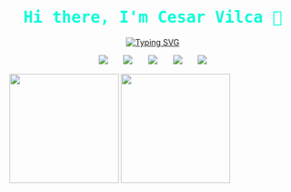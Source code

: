 <head>
  
<link rel="preconnect" href="https://fonts.googleapis.com">
<link rel="preconnect" href="https://fonts.gstatic.com" crossorigin>
<link href="https://fonts.googleapis.com/css2?family=Fira+Code:wght@300;400&family=Lobster&family=Lobster+Two:ital,wght@0,400;0,700;1,400;1,700&family=Open+Sans:wght@300&family=Poppins:ital,wght@0,300;0,500;1,300&family=Space+Mono:ital,wght@0,400;1,700&display=swap" rel="stylesheet">
  <!--
<a target="_blank" href="https://icons8.com/icon/19318/youtube-play">YouTube Play icon by Icons8</a>
  <a target="_blank" href="https://icons8.com/icon/30998/logotipo-de-la-discordia">Logotipo de la discordia icon by Icons8</a>
  <a target="_blank" href="https://icons8.com/icon/UrgbzHxXKotn/instagram">Instagram icon by Icons8</a>
  <a target="_blank" href="https://icons8.com/icon/13930/linkedin">LinkedIn icon by Icons8</a>
  <a target="_blank" href="https://icons8.com/icon/37246/gmail">Gmail icon by Icons8</a>
-->
 
  </head>
 <p>
   <h1 align="center" style="font-family: 'Fira Code', monospace; color:#08FDD8;">Hi there, I'm Cesar Vilca 👋</h1>
  </p>
<p align="center">  
  <a href="https://git.io/typing-svg"><img src="https://readme-typing-svg.demolab.com?font=Fira+Code&weight=900&pause=1000&color=08FDD8&vCenter=true&width=435&lines=An+Aspiring+Full+Stack+Web+Developer+;Always+Learning+New+Things+with+a+%E2%98%95%EF%B8%8F+" alt="Typing SVG" /></a>
  </p>
  
  <p align="center">
  <a href="#"><img src="https://img.icons8.com/color/48/000000/youtube-play.png"/></a>
  &#8287;&#8287;&#8287;&#8287;&#8287;
  <a href="#" alt="Discord" title="Dev Pro Tips Discord Server"><img src="https://img.icons8.com/color/48/000000/discord-logo.png"/></a>
  &#8287;&#8287;&#8287;&#8287;&#8287;
  <a href="#"><img src="https://img.icons8.com/color-glass/48/000000/instagram-new.png"/></a>
  &#8287;&#8287;&#8287;&#8287;&#8287;
  <a href="#"><img src="https://img.icons8.com/color/48/null/linkedin.png"/></a>
  &#8287;&#8287;&#8287;&#8287;&#8287;
  <a href="#"><img src="https://img.icons8.com/color/48/null/gmail--v1.png"/></a>
</p>
  
<div>  
  <a>
    <img src="https://github-readme-stats.vercel.app/api?username=Cesar-Vilca&show_icons=true&theme=radical&ring_color=08FDD8&title_color=08FDD8" height="192px" style="max-width:100%">
  </a>
  <a>
    <img src="https://github-readme-stats.vercel.app/api/top-langs/?username=Cesar-Vilca&layout=compact&theme=radical&ring_color=08FDD8&title_color=08FDD8" height="192px"  style="max-width:100%">   
  </a>
</div>
